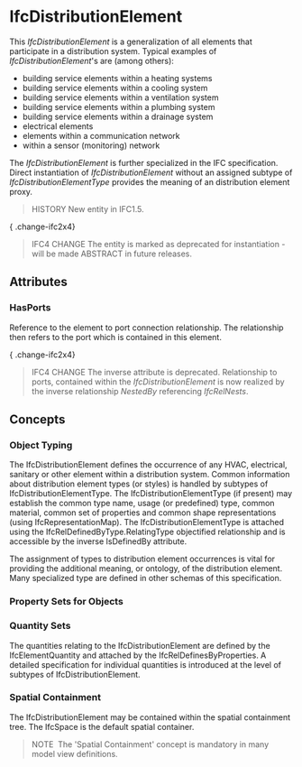 # IfcDistributionElement

This _IfcDistributionElement_ is a generalization of all elements that participate in a distribution system. Typical examples of _IfcDistributionElement_'s are (among others):

* building service elements within a heating systems
* building service elements within a cooling system
* building service elements within a ventilation system
* building service elements within a plumbing system
* building service elements within a drainage system
* electrical elements
* elements within a communication network
* within a sensor (monitoring) network

The _IfcDistributionElement_ is further specialized in the IFC specification. Direct instantiation of _IfcDistributionElement_ without an assigned subtype of _IfcDistributionElementType_ provides the meaning of an distribution element proxy.

> HISTORY  New entity in IFC1.5.

{ .change-ifc2x4}
> IFC4 CHANGE The entity is marked as deprecated for instantiation - will be made ABSTRACT in future releases.

## Attributes

### HasPorts
Reference to the element to port connection relationship. The relationship then refers to the port which is contained in this element.

{ .change-ifc2x4}
> IFC4 CHANGE  The inverse attribute is deprecated. Relationship to ports, contained within the _IfcDistributionElement_ is now realized by the inverse relationship _NestedBy_ referencing _IfcRelNests_.

## Concepts

### Object Typing


The IfcDistributionElement defines the occurrence of
 any HVAC, electrical, sanitary or other element within a
 distribution system. Common information about distribution
 element types (or styles) is handled by subtypes of
 IfcDistributionElementType. The
 IfcDistributionElementType (if present) may establish
 the common type name, usage (or predefined) type, common
 material, common set of properties and common shape
 representations (using IfcRepresentationMap). The
 IfcDistributionElementType is attached using the
 IfcRelDefinedByType.RelatingType objectified
 relationship and is accessible by the inverse
 IsDefinedBy attribute.




The assignment of types to distribution element occurrences
 is vital for providing the additional meaning, or ontology,
 of the distribution element. Many specialized type are
 defined in other schemas of this specification.



### Property Sets for Objects


### Quantity Sets


 The quantities relating to the IfcDistributionElement
 are defined by the IfcElementQuantity and attached by
 the IfcRelDefinesByProperties. A detailed
 specification for individual quantities is introduced at the
 level of subtypes of IfcDistributionElement.




### Spatial Containment


The IfcDistributionElement may be contained within the spatial containment tree. The IfcSpace is the default spatial container.



>
>  NOTE  The 'Spatial Containment' concept is mandatory in many model view definitions.
>


